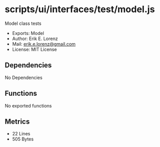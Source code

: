 # scripts/ui/interfaces/test/model.js


Model class tests

* Exports: Model
* Author: Erik E. Lorenz 
* Mail: <erik.e.lorenz@gmail.com>
* License: MIT License


## Dependencies

No Dependencies

## Functions

No exported functions

## Metrics

* 22 Lines
* 505 Bytes

